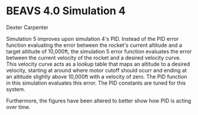 # BEAVS 4.0 Simulation 4

Dexter Carpenter

Simulation 5 improves upon simulation 4's PID. Instead of the PID error function evaluating the error between the rocket's current altitude and a target altitude of 10,000ft, the simulation 5 error function evaluates the error between the current velocity of the rocket and a desired velocity curve. This velocity curve acts as a lookup table that maps an altitude to a desired velocity, starting at around where motor cutoff should ocurr and ending at an altitude slightly above 10,000ft with a velocity of zero. The PID function in this simulation evaluates this error. The PID constants are tuned for this system.

Furthermore, the figures have been altered to better show how PID is acting over time.
